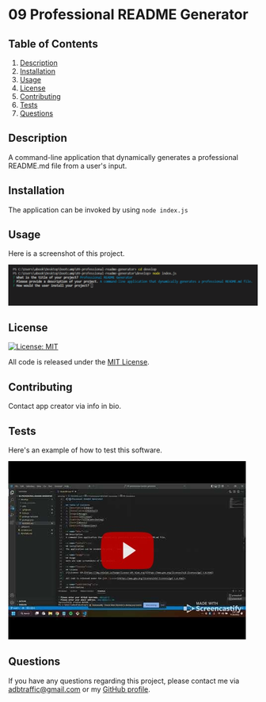 # 09 Professional README Generator 

## Table of Contents
1. [Description](#desc)
2. [Installation](#install)
3. [Usage](#usage)
4. [License](#license)
5. [Contributing](#contributing)
6. [Tests](#tests)
7. [Questions](#questions)

<a name="desc"></a>
## Description 
A command-line application that dynamically generates a professional README.md file from a user's input.

<a name="install"></a> 
## Installation
The application can be invoked by using ```node index.js```

<a name="usage"></a> 
## Usage
Here is a screenshot of this project.
<p align="center">

![screenshot](./img/readme-gen-screenshot.png)
</p>

<a name="license"></a> 
## License
[![License: MIT](https://img.shields.io/badge/License-MIT-yellow.svg)](https://mit-license.org/)
  
All code is released under the [MIT License](https://mit-license.org/).

<a name="contributing"></a> 
## Contributing
Contact app creator via info in bio. 

<a name="tests"></a> 
## Tests
Here's an example of how to test this software.
<p align="center">

[![YouTube thumbnail](./img/youtube-thumb.jpg)](https://www.youtube.com/embed/9qAj-_23whw)
</p>

<a name="questions"></a> 
## Questions
If you have any questions regarding this project, please contact me via [adbtraffic@gmail.com](adbtraffic@gmail.com) or my [GitHub profile](https://github.com/ebonygrrl).
